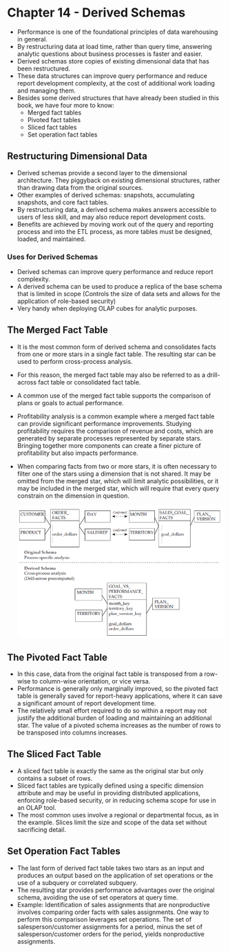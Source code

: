 # Chapter 14 - Derived Schemas

- Performance is one of the foundational principles of data warehousing in general.
- By restructuring data at load time, rather than query time, answering analytic questions about business processes is faster and easier.
- Derived schemas store copies of existing dimensional data that has been restructured.
- These data structures can improve query performance and reduce report development complexity, at the cost of additional work loading and managing them.
- Besides some derived structures that have already been studied in this book, we have four more to know:  
    - Merged fact tables  
    - Pivoted fact tables
    - Sliced fact tables
    - Set operation fact tables
 
## Restructuring Dimensional Data
- Derived schemas provide a second layer to the dimensional architecture. They piggyback on existing dimensional structures, rather than drawing data from the original sources.
- Other examples of derived schemas: snapshots, accumulating snapshots, and core fact tables.
- By restructuring data, a derived schema makes answers accessible to users of less skill, and may also reduce report development costs.
- Benefits are achieved by moving work out of the query and reporting process and into the ETL process, as more tables must be designed, loaded, and maintained. 

### Uses for Derived Schemas
- Derived schemas can improve query performance and reduce report complexity.
- A derived schema can be used to produce a replica of the base schema that is limited in scope (Controls the size of data sets and allows for the application of role-based security)
- Very handy when deploying OLAP cubes for analytic purposes.
  
## The Merged Fact Table
- It is the most common form of derived schema and consolidates facts from one or more stars in a single fact table. The resulting star can be used to perform cross-process analysis.  
- For this reason, the merged fact table may also be referred to as a drill-across fact table or consolidated fact table.  
- A common use of the merged fact table supports the comparison of plans or goals to actual performance.
- Profitability analysis is a common example where a merged fact table can provide significant performance improvements. Studying profitability requires the comparison of revenue and costs, which are generated by separate processes represented by separate stars. Bringing together more components can create a finer picture of profitability but also impacts performance.
- When comparing facts from two or more stars, it is often necessary to filter one of the stars using a dimension that is not shared. It may be omitted from the merged star, which will limit analytic possibilities, or it may be included in the merged star, which will require that every query constrain on the dimension in question.

  ![Merged fact tables](https://github.com/STEFANOVIVAS/star-schema-notes/blob/main/images/merged_fact_table.png)

## The Pivoted Fact Table
- In this case, data from the original fact table is transposed from a row-wise to column-wise orientation, or vice versa. 
- Performance is generally only marginally improved, so the pivoted fact table is generally saved for report-heavy applications, where it can save a significant amount of report development time.
- The relatively small effort required to do so within a report may not justify the additional burden of loading and maintaining an additional star. The value of a pivoted schema increases as the number of rows to be transposed into columns increases.
  
## The Sliced Fact Table
- A sliced fact table is exactly the same as the original star but only contains a subset of rows.
- Sliced fact tables are typically defined using a specific dimension attribute and may be useful in providing distributed applications, enforcing role-based security, or in reducing schema scope for use in an OLAP tool.
- The most common uses involve a regional or departmental focus, as in the example. Slices limit the size and scope of the data set without sacrificing detail.

## Set Operation Fact Tables
- The last form of derived fact table takes two stars as an input and produces an output based on the application of set operations or the use of a subquery or correlated subquery.
- The resulting star provides performance advantages over the original schema, avoiding the use of set operators at query time.
- Example: Identification of sales assignments that are nonproductive involves comparing order facts with sales assignments. One way to perform this comparison leverages set operations. The set of salesperson/customer assignments for a period, minus the set of salesperson/customer orders for the period, yields nonproductive assignments.
